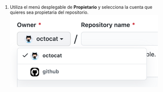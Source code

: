 1. Utiliza el menú desplegable de **Propietario** y selecciona la cuenta que quieres sea propietaria del repositorio. ![Menú desplegable Propietario](/assets/images/help/repository/create-repository-owner.png)
